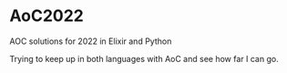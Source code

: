 # AoC2022
AOC solutions for 2022 in Elixir and Python


Trying to keep up in both languages with AoC and see how far I can go.
